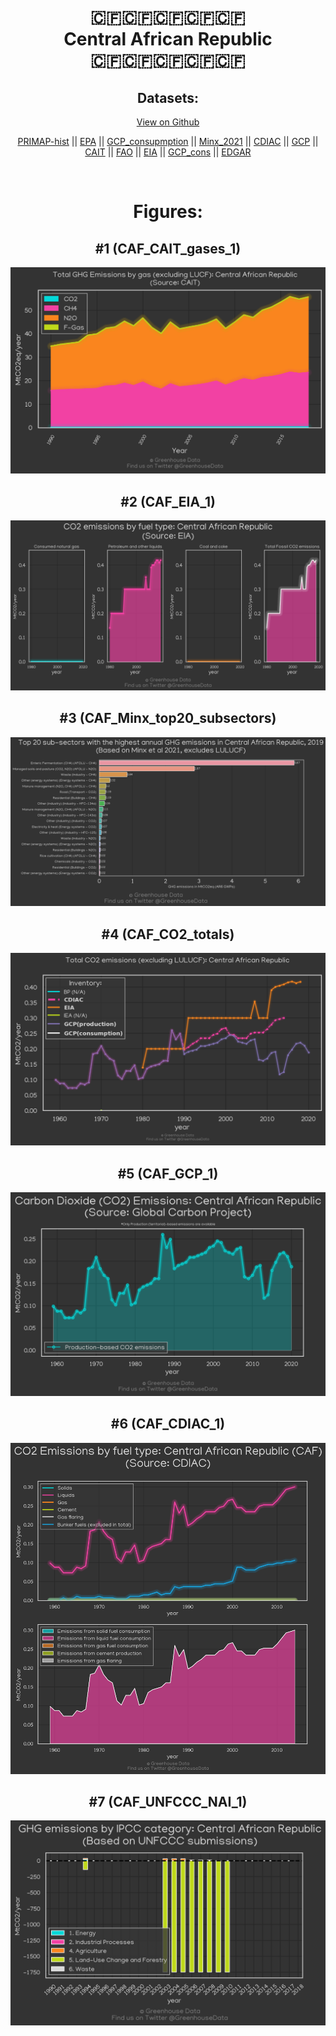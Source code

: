 
<center>
<h1 align="center">
🇨🇫🇨🇫🇨🇫🇨🇫🇨🇫
<br>
Central African Republic
<br>
🇨🇫🇨🇫🇨🇫🇨🇫🇨🇫
</h1>
<h2>Datasets:</h2>
<p><a href="https://github.com/dquintani/GreenhouseData/tree/master/country_data/CAF_Central African Republic/data">View on Github</a>
<br></p><p><a href="data/CAF_PRIMAP-hist.csv">PRIMAP-hist</a> || <a href="data/CAF_EPA.csv">EPA</a> || <a href="data/CAF_GCP_consupmption.csv">GCP_consupmption</a> || <a href="data/CAF_Minx_2021.csv">Minx_2021</a> || <a href="data/CAF_CDIAC.csv">CDIAC</a> || <a href="data/CAF_GCP.csv">GCP</a> || <a href="data/CAF_CAIT.csv">CAIT</a> || <a href="data/CAF_FAO.csv">FAO</a> || <a href="data/CAF_EIA.csv">EIA</a> || <a href="data/CAF_GCP_cons.csv">GCP_cons</a> || <a href="data/CAF_EDGAR.csv">EDGAR</a></p><p><br></p>
<h1>Figures:</h1><h2>#1 (CAF_CAIT_gases_1)</h2>
<p><img alt="" src="figures/CAF_CAIT_gases_1.png" /></p><h2>#2 (CAF_EIA_1)</h2>
<p><img alt="" src="figures/CAF_EIA_1.png" /></p><h2>#3 (CAF_Minx_top20_subsectors)</h2>
<p><img alt="" src="figures/CAF_Minx_top20_subsectors.png" /></p><h2>#4 (CAF_CO2_totals)</h2>
<p><img alt="" src="figures/CAF_CO2_totals.png" /></p><h2>#5 (CAF_GCP_1)</h2>
<p><img alt="" src="figures/CAF_GCP_1.png" /></p><h2>#6 (CAF_CDIAC_1)</h2>
<p><img alt="" src="figures/CAF_CDIAC_1.png" /></p><h2>#7 (CAF_UNFCCC_NAI_1)</h2>
<p><img alt="" src="figures/CAF_UNFCCC_NAI_1.png" /></p>